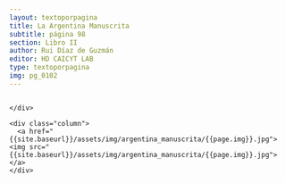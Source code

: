 ```yaml
---
layout: textoporpagina
title: La Argentina Manuscrita
subtitle: página 98
section: Libro II
author: Rui Díaz de Guzmán
editor: HD CAICYT LAB
type: textoporpagina
img: pg_0102
---
```


<div class="row">
    <div class="column">


    </div>

    <div class="column">
      <a href="{{site.baseurl}}/assets/img/argentina_manuscrita/{{page.img}}.jpg"><img src="{{site.baseurl}}/assets/img/argentina_manuscrita/{{page.img}}.jpg"></a>
    </div>
</div>